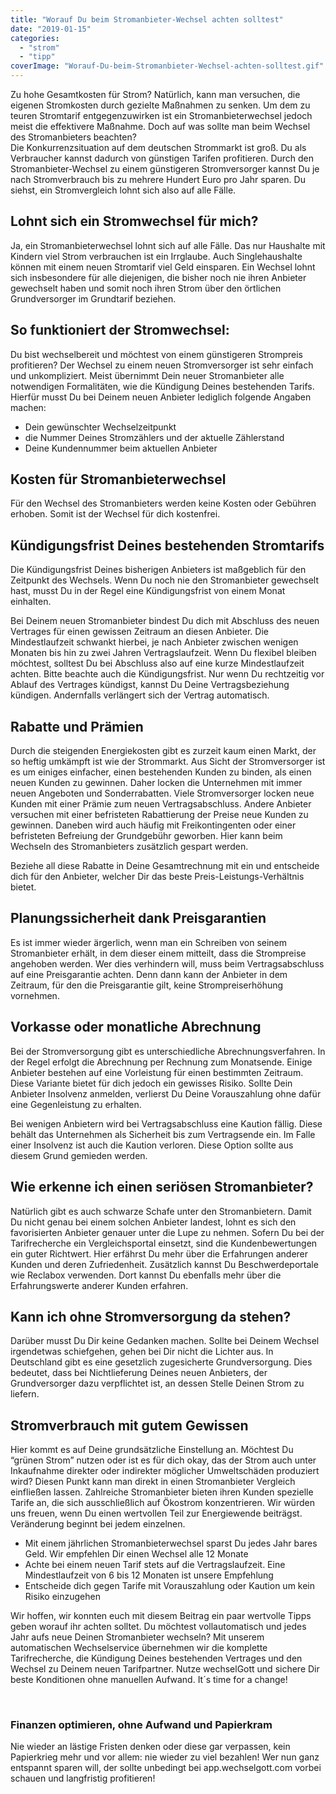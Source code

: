 ```yaml
---
title: "Worauf Du beim Stromanbieter-Wechsel achten solltest"
date: "2019-01-15"
categories:
  - "strom"
  - "tipp"
coverImage: "Worauf-Du-beim-Stromanbieter-Wechsel-achten-solltest.gif"
---
```



Zu hohe Gesamtkosten für Strom? Natürlich, kann man versuchen, die eigenen Stromkosten durch gezielte Maßnahmen zu senken. Um dem zu teuren Stromtarif entgegenzuwirken ist ein Stromanbieterwechsel jedoch meist die effektivere Maßnahme. Doch auf was sollte man beim Wechsel des Stromanbieters beachten?  
Die Konkurrenzsituation auf dem deutschen Strommarkt ist groß. Du als Verbraucher kannst dadurch von günstigen Tarifen profitieren. Durch den Stromanbieter-Wechsel zu einem günstigeren Stromversorger kannst Du je nach Stromverbrauch bis zu mehrere Hundert Euro pro Jahr sparen. Du siehst, ein Stromvergleich lohnt sich also auf alle Fälle.

## Lohnt sich ein Stromwechsel für mich?

Ja, ein Stromanbieterwechsel lohnt sich auf alle Fälle. Das nur Haushalte mit Kindern viel Strom verbrauchen ist ein Irrglaube. Auch Singlehaushalte können mit einem neuen Stromtarif viel Geld einsparen. Ein Wechsel lohnt sich insbesondere für alle diejenigen, die bisher noch nie ihren Anbieter gewechselt haben und somit noch ihren Strom über den örtlichen Grundversorger im Grundtarif beziehen.

## So funktioniert der Stromwechsel:

Du bist wechselbereit und möchtest von einem günstigeren Strompreis profitieren? Der Wechsel zu einem neuen Stromversorger ist sehr einfach und unkompliziert. Meist übernimmt Dein neuer Stromanbieter alle notwendigen Formalitäten, wie die Kündigung Deines bestehenden Tarifs. Hierfür musst Du bei Deinem neuen Anbieter lediglich folgende Angaben machen:

- Dein gewünschter Wechselzeitpunkt
- die Nummer Deines Stromzählers und der aktuelle Zählerstand
- Deine Kundennummer beim aktuellen Anbieter

## Kosten für Stromanbieterwechsel

Für den Wechsel des Stromanbieters werden keine Kosten oder Gebühren erhoben. Somit ist der Wechsel für dich kostenfrei.

## Kündigungsfrist Deines bestehenden Stromtarifs

Die Kündigungsfrist Deines bisherigen Anbieters ist maßgeblich für den Zeitpunkt des Wechsels. Wenn Du noch nie den Stromanbieter gewechselt hast, musst Du in der Regel eine Kündigungsfrist von einem Monat einhalten.

Bei Deinem neuen Stromanbieter bindest Du dich mit Abschluss des neuen Vertrages für einen gewissen Zeitraum an diesen Anbieter. Die Mindestlaufzeit schwankt hierbei, je nach Anbieter zwischen wenigen Monaten bis hin zu zwei Jahren Vertragslaufzeit. Wenn Du flexibel bleiben möchtest, solltest Du bei Abschluss also auf eine kurze Mindestlaufzeit achten. Bitte beachte auch die Kündigungsfrist. Nur wenn Du rechtzeitig vor Ablauf des Vertrages kündigst, kannst Du Deine Vertragsbeziehung kündigen. Andernfalls verlängert sich der Vertrag automatisch.

## Rabatte und Prämien

Durch die steigenden Energiekosten gibt es zurzeit kaum einen Markt, der so heftig umkämpft ist wie der Strommarkt. Aus Sicht der Stromversorger ist es um einiges einfacher, einen bestehenden Kunden zu binden, als einen neuen Kunden zu gewinnen. Daher locken die Unternehmen mit immer neuen Angeboten und Sonderrabatten. Viele Stromversorger locken neue Kunden mit einer Prämie zum neuen Vertragsabschluss. Andere Anbieter versuchen mit einer befristeten Rabattierung der Preise neue Kunden zu gewinnen. Daneben wird auch häufig mit Freikontingenten oder einer befristeten Befreiung der Grundgebühr geworben. Hier kann beim Wechseln des Stromanbieters zusätzlich gespart werden.

Beziehe all diese Rabatte in Deine Gesamtrechnung mit ein und entscheide dich für den Anbieter, welcher Dir das beste Preis-Leistungs-Verhältnis bietet.

## Planungssicherheit dank Preisgarantien

Es ist immer wieder ärgerlich, wenn man ein Schreiben von seinem Stromanbieter erhält, in dem dieser einem mitteilt, dass die Strompreise angehoben werden. Wer dies verhindern will, muss beim Vertragsabschluss auf eine Preisgarantie achten. Denn dann kann der Anbieter in dem Zeitraum, für den die Preisgarantie gilt, keine Strompreiserhöhung vornehmen.

## Vorkasse oder monatliche Abrechnung

Bei der Stromversorgung gibt es unterschiedliche Abrechnungsverfahren. In der Regel erfolgt die Abrechnung per Rechnung zum Monatsende. Einige Anbieter bestehen auf eine Vorleistung für einen bestimmten Zeitraum. Diese Variante bietet für dich jedoch ein gewisses Risiko. Sollte Dein Anbieter Insolvenz anmelden, verlierst Du Deine Vorauszahlung ohne dafür eine Gegenleistung zu erhalten.

Bei wenigen Anbietern wird bei Vertragsabschluss eine Kaution fällig. Diese behält das Unternehmen als Sicherheit bis zum Vertragsende ein. Im Falle einer Insolvenz ist auch die Kaution verloren. Diese Option sollte aus diesem Grund gemieden werden.

## Wie erkenne ich einen seriösen Stromanbieter?

Natürlich gibt es auch schwarze Schafe unter den Stromanbietern. Damit Du nicht genau bei einem solchen Anbieter landest, lohnt es sich den favorisierten Anbieter genauer unter die Lupe zu nehmen. Sofern Du bei der Tarifrecherche ein Vergleichsportal einsetzt, sind die Kundenbewertungen ein guter Richtwert. Hier erfährst Du mehr über die Erfahrungen anderer Kunden und deren Zufriedenheit. Zusätzlich kannst Du Beschwerdeportale wie Reclabox verwenden. Dort kannst Du ebenfalls mehr über die Erfahrungswerte anderer Kunden erfahren.

## Kann ich ohne Stromversorgung da stehen?

Darüber musst Du Dir keine Gedanken machen. Sollte bei Deinem Wechsel irgendetwas schiefgehen, gehen bei Dir nicht die Lichter aus. In Deutschland gibt es eine gesetzlich zugesicherte Grundversorgung. Dies bedeutet, dass bei Nichtlieferung Deines neuen Anbieters, der Grundversorger dazu verpflichtet ist, an dessen Stelle Deinen Strom zu liefern.

## Stromverbrauch mit gutem Gewissen

Hier kommt es auf Deine grundsätzliche Einstellung an. Möchtest Du “grünen Strom” nutzen oder ist es für dich okay, das der Strom auch unter Inkaufnahme direkter oder indirekter möglicher Umweltschäden produziert wird? Diesen Punkt kann man direkt in einen Stromanbieter Vergleich einfließen lassen. Zahlreiche Stromanbieter bieten ihren Kunden spezielle Tarife an, die sich ausschließlich auf Ökostrom konzentrieren. Wir würden uns freuen, wenn Du einen wertvollen Teil zur Energiewende beiträgst. Veränderung beginnt bei jedem einzelnen.


- Mit einem jährlichen Stromanbieterwechsel sparst Du jedes Jahr bares Geld. Wir empfehlen Dir einen Wechsel alle 12 Monate
- Achte bei einem neuen Tarif stets auf die Vertragslaufzeit. Eine Mindestlaufzeit von 6 bis 12 Monaten ist unsere Empfehlung
- Entscheide dich gegen Tarife mit Vorauszahlung oder Kaution um kein Risiko einzugehen


Wir hoffen, wir konnten euch mit diesem Beitrag ein paar wertvolle Tipps geben worauf ihr achten solltet. Du möchtest vollautomatisch und jedes Jahr aufs neue Deinen Stromanbieter wechseln? Mit unserem automatischen Wechselservice übernehmen wir die komplette Tarifrecherche, die Kündigung Deines bestehenden Vertrages und den Wechsel zu Deinem neuen Tarifpartner. Nutze wechselGott und sichere Dir beste Konditionen ohne manuellen Aufwand. It´s time for a change!

<br>

### Finanzen optimieren, ohne Aufwand und Papierkram

Nie wieder an lästige Fristen denken oder diese gar verpassen, kein Papierkrieg mehr und vor allem: nie wieder zu viel
bezahlen! Wer nun ganz entspannt sparen will, der sollte unbedingt bei app.wechselgott.com vorbei schauen und
langfristig profitieren!